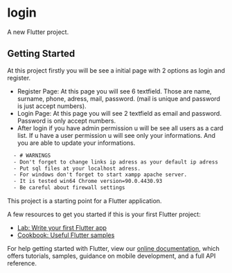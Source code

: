 # login

A new Flutter project.

## Getting Started

At this project firstly you will be see a initial page with 2 options as login and register.
  - Register Page: At this page you will see 6 textfield. Those are name, surname, phone, adress, mail, password. (mail is unique and password is just accept numbers).
  - Login Page: At this page you will see 2 textfield as email and password. Password is only accept numbers.
  - After login if you have admin permission u will be see all users as a card list. If u have a user permission u will see only your informations. And you are able to update your informations.

```diff
  - # WARNINGS  
  - Don't forget to change links ip adress as your default ip adress
  - Put sql files at your localhost adress.
  - For windows don't forget to start xampp apache server.
  - It is tested win64 Chrome version=90.0.4430.93
  - Be careful about firewall settings

```

This project is a starting point for a Flutter application.

A few resources to get you started if this is your first Flutter project:

- [Lab: Write your first Flutter app](https://flutter.dev/docs/get-started/codelab)
- [Cookbook: Useful Flutter samples](https://flutter.dev/docs/cookbook)

For help getting started with Flutter, view our
[online documentation](https://flutter.dev/docs), which offers tutorials,
samples, guidance on mobile development, and a full API reference.
